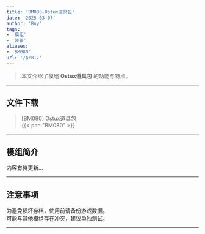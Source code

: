 ```yaml
---
title: 'BM080-Ostux道具包'
date: '2025-03-07'
author: 'Bny'
tags:
- '模组'
- '装备'
aliases:
- 'BM080'
url: '/p/81/'
---
```


> 本文介绍了模组 **Ostux道具包** 的功能与特点。

---

## 文件下载

> [BM080] Ostux道具包  
{{< pan "BM080" >}}  

---

## 模组简介

>  
内容有待更新...  

---

## 注意事项

>  
为避免损坏存档，使用前请备份游戏数据。  
可能与其他模组存在冲突，建议单独测试。  

---

